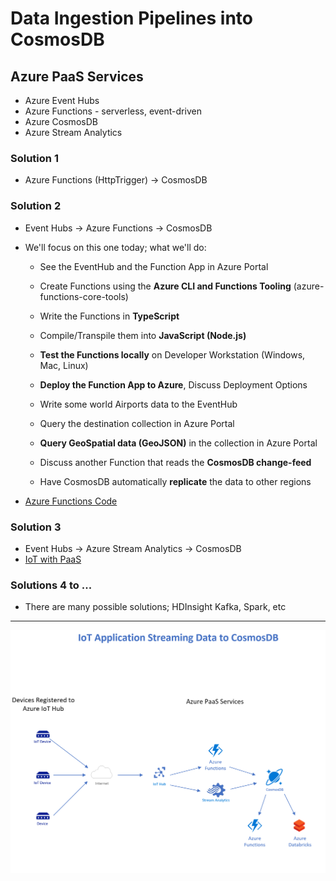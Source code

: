 # Data Ingestion Pipelines into CosmosDB

## Azure PaaS Services

- Azure Event Hubs
- Azure Functions - serverless, event-driven
- Azure CosmosDB
- Azure Stream Analytics 

### Solution 1

- Azure Functions (HttpTrigger) -> CosmosDB

### Solution 2

- Event Hubs -> Azure Functions -> CosmosDB

- We'll focus on this one today; what we'll do:
  - See the EventHub and the Function App in Azure Portal
  - Create Functions using the **Azure CLI and Functions Tooling** (azure-functions-core-tools)
  - Write the Functions in **TypeScript**
  - Compile/Transpile them into **JavaScript (Node.js)**
  - **Test the Functions locally** on Developer Workstation (Windows, Mac, Linux)
  - **Deploy the Function App to Azure**, Discuss Deployment Options
  - Write some world Airports data to the EventHub
  - Query the destination collection in Azure Portal
  - **Query GeoSpatial data (GeoJSON)** in the collection in Azure Portal

  - Discuss another Function that reads the **CosmosDB change-feed**
  
  - Have CosmosDB automatically **replicate** the data to other regions

- [Azure Functions Code](solutions/functions-node/readme.md)

### Solution 3

- Event Hubs -> Azure Stream Analytics -> CosmosDB
- [IoT with PaaS](https://github.com/cjoakim/azure-cosmosdb-iot)

### Solutions 4 to ...

- There are many possible solutions; HDInsight Kafka, Spark, etc

---

![nosql-history](img/azure-cosmosdb-iot.png)
